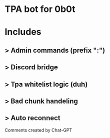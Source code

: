 # TPA bot for 0b0t

# Includes
## > Admin commands (prefix ":")
## > Discord bridge
## > Tpa whitelist logic (duh)
## > Bad chunk handeling
## > Auto reconnect

Comments created by Chat-GPT
